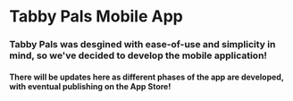 #  Tabby Pals Mobile App

### Tabby Pals was desgined with ease-of-use and simplicity in mind, so we've decided to develop the mobile application! 

#### There will be updates here as different phases of the app are developed, with eventual publishing on the App Store!

